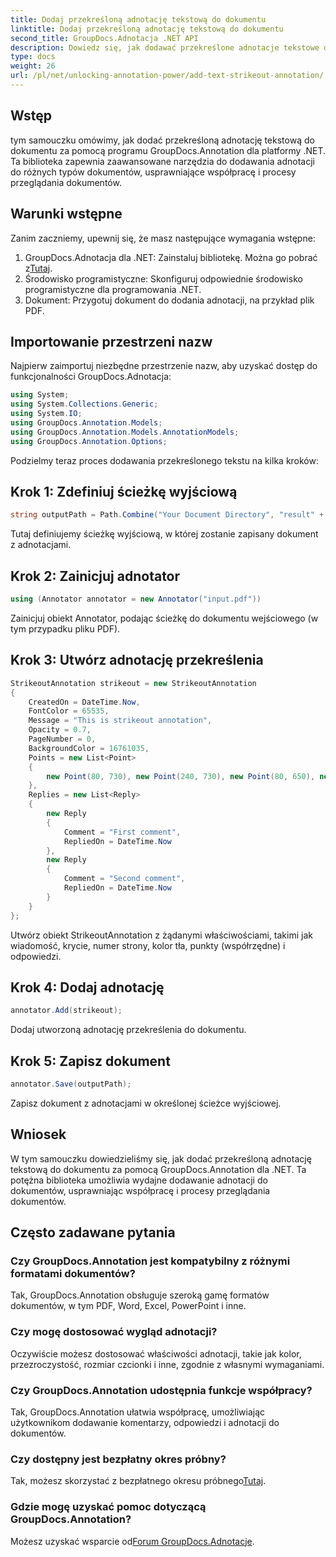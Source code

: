 ```yaml
---
title: Dodaj przekreśloną adnotację tekstową do dokumentu
linktitle: Dodaj przekreśloną adnotację tekstową do dokumentu
second_title: GroupDocs.Adnotacja .NET API
description: Dowiedz się, jak dodawać przekreślone adnotacje tekstowe do dokumentów za pomocą GroupDocs.Annotation dla .NET. Usprawnij efektywnie procesy współpracy i przeglądu dokumentów.
type: docs
weight: 26
url: /pl/net/unlocking-annotation-power/add-text-strikeout-annotation/
---
```

## Wstęp
tym samouczku omówimy, jak dodać przekreśloną adnotację tekstową do dokumentu za pomocą programu GroupDocs.Annotation dla platformy .NET. Ta biblioteka zapewnia zaawansowane narzędzia do dodawania adnotacji do różnych typów dokumentów, usprawniające współpracę i procesy przeglądania dokumentów.
## Warunki wstępne
Zanim zaczniemy, upewnij się, że masz następujące wymagania wstępne:
1.  GroupDocs.Adnotacja dla .NET: Zainstaluj bibliotekę. Można go pobrać z[Tutaj](https://releases.groupdocs.com/annotation/net/).
2. Środowisko programistyczne: Skonfiguruj odpowiednie środowisko programistyczne dla programowania .NET.
3. Dokument: Przygotuj dokument do dodania adnotacji, na przykład plik PDF.

## Importowanie przestrzeni nazw
Najpierw zaimportuj niezbędne przestrzenie nazw, aby uzyskać dostęp do funkcjonalności GroupDocs.Adnotacja:
```csharp
using System;
using System.Collections.Generic;
using System.IO;
using GroupDocs.Annotation.Models;
using GroupDocs.Annotation.Models.AnnotationModels;
using GroupDocs.Annotation.Options;
```

Podzielmy teraz proces dodawania przekreślonego tekstu na kilka kroków:
## Krok 1: Zdefiniuj ścieżkę wyjściową
```csharp
string outputPath = Path.Combine("Your Document Directory", "result" + Path.GetExtension("input.pdf"));
```
Tutaj definiujemy ścieżkę wyjściową, w której zostanie zapisany dokument z adnotacjami.
## Krok 2: Zainicjuj adnotator
```csharp
using (Annotator annotator = new Annotator("input.pdf"))
```
Zainicjuj obiekt Annotator, podając ścieżkę do dokumentu wejściowego (w tym przypadku pliku PDF).
## Krok 3: Utwórz adnotację przekreślenia
```csharp
StrikeoutAnnotation strikeout = new StrikeoutAnnotation
{
    CreatedOn = DateTime.Now,
    FontColor = 65535,
    Message = "This is strikeout annotation",
    Opacity = 0.7,
    PageNumber = 0,
    BackgroundColor = 16761035,
    Points = new List<Point>
    {
        new Point(80, 730), new Point(240, 730), new Point(80, 650), new Point(240, 650)
    },
    Replies = new List<Reply>
    {
        new Reply
        {
            Comment = "First comment",
            RepliedOn = DateTime.Now
        },
        new Reply
        {
            Comment = "Second comment",
            RepliedOn = DateTime.Now
        }
    }
};
```
Utwórz obiekt StrikeoutAnnotation z żądanymi właściwościami, takimi jak wiadomość, krycie, numer strony, kolor tła, punkty (współrzędne) i odpowiedzi.
## Krok 4: Dodaj adnotację
```csharp
annotator.Add(strikeout);
```
Dodaj utworzoną adnotację przekreślenia do dokumentu.
## Krok 5: Zapisz dokument
```csharp
annotator.Save(outputPath);
```
Zapisz dokument z adnotacjami w określonej ścieżce wyjściowej.

## Wniosek
W tym samouczku dowiedzieliśmy się, jak dodać przekreśloną adnotację tekstową do dokumentu za pomocą GroupDocs.Annotation dla .NET. Ta potężna biblioteka umożliwia wydajne dodawanie adnotacji do dokumentów, usprawniając współpracę i procesy przeglądania dokumentów.
## Często zadawane pytania
### Czy GroupDocs.Annotation jest kompatybilny z różnymi formatami dokumentów?
Tak, GroupDocs.Annotation obsługuje szeroką gamę formatów dokumentów, w tym PDF, Word, Excel, PowerPoint i inne.
### Czy mogę dostosować wygląd adnotacji?
Oczywiście możesz dostosować właściwości adnotacji, takie jak kolor, przezroczystość, rozmiar czcionki i inne, zgodnie z własnymi wymaganiami.
### Czy GroupDocs.Annotation udostępnia funkcje współpracy?
Tak, GroupDocs.Annotation ułatwia współpracę, umożliwiając użytkownikom dodawanie komentarzy, odpowiedzi i adnotacji do dokumentów.
### Czy dostępny jest bezpłatny okres próbny?
 Tak, możesz skorzystać z bezpłatnego okresu próbnego[Tutaj](https://releases.groupdocs.com/).
### Gdzie mogę uzyskać pomoc dotyczącą GroupDocs.Annotation?
 Możesz uzyskać wsparcie od[Forum GroupDocs.Adnotacje](https://forum.groupdocs.com/c/annotation/10).